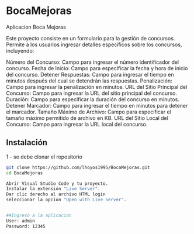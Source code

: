 # BocaMejoras
Aplicacion Boca Mejoras

Este proyecto consiste en un formulario para la gestión de concursos. Permite a los usuarios ingresar detalles específicos sobre los concursos, incluyendo:

Número del Concurso: Campo para ingresar el número identificador del concurso.
Fecha de Inicio: Campo para especificar la fecha y hora de inicio del concurso.
Detener Respuestas: Campo para ingresar el tiempo en minutos después del cual se detendrán las respuestas.
Penalización: Campo para ingresar la penalización en minutos.
URL del Sitio Principal del Concurso: Campo para ingresar la URL del sitio principal del concurso.
Duración: Campo para especificar la duración del concurso en minutos.
Detener Marcador: Campo para ingresar el tiempo en minutos para detener el marcador.
Tamaño Máximo de Archivo: Campo para especificar el tamaño máximo permitido de archivo en KB.
URL del Sitio Local del Concurso: Campo para ingresar la URL local del concurso.


## Instalación

1 - se debe clonar el repositorio
 
```bash
git clone https://github.com/lhoyos1995/BocaMejoras.git
cd BocaMejoras

Abrir Visual Studio Code y tu proyecto.
Instalar la extensión "Live Server".
Dar clic derecho al archivo HTML login
seleccionar la opcion "Open with Live Server".


##Ingreso a la aplicacion
User: admin
Password: 12345


